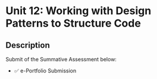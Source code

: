 # Unit 12: Working with Design Patterns to Structure Code

## Description

Submit of the Summative Assessment below:
- ✅ e-Portfolio Submission



